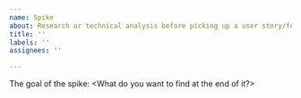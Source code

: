 ```yaml
---
name: Spike
about: Research or technical analysis before picking up a user story/feature
title: ''
labels: ''
assignees: ''

---
```


The goal of the spike: <What do you want to find at the end of it?>
